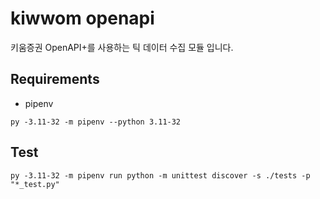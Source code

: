 # kiwwom openapi

키움증권 OpenAPI+를 사용하는 틱 데이터 수집 모듈 입니다.



## Requirements

- pipenv

```
py -3.11-32 -m pipenv --python 3.11-32
```

## Test

```
py -3.11-32 -m pipenv run python -m unittest discover -s ./tests -p "*_test.py"
```
